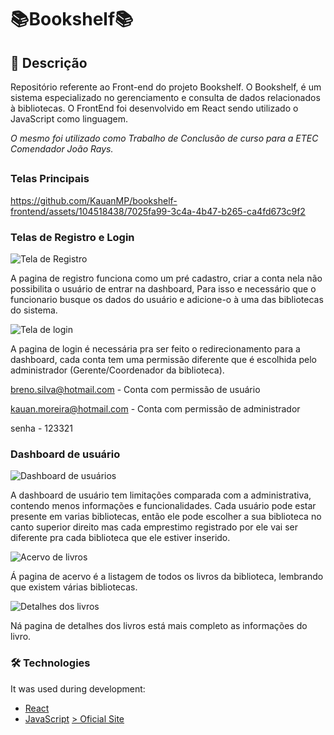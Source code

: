 # 📚Bookshelf📚
## 📖 Descrição
<p>Repositório referente ao Front-end do projeto Bookshelf. O Bookshelf, é um sistema especializado no gerenciamento e consulta de dados relacionados à bibliotecas. O FrontEnd foi desenvolvido em React sendo utilizado o JavaScript como linguagem.</p>
<p><i>O mesmo foi utilizado como Trabalho de Conclusão de curso para a ETEC Comendador João Rays.</i></p>

##

### Telas Principais


https://github.com/KauanMP/bookshelf-frontend/assets/104518438/7025fa99-3c4a-4b47-b265-ca4fd673c9f2


### Telas de Registro e Login

![Tela de Registro](https://github.com/KauanMP/bookshelf-frontend/assets/104518438/e47082fa-ef7a-4168-a3fe-2c4e1318d4fd)


A pagina de registro funciona como um pré cadastro, criar a conta nela não possibilita o usuário de entrar na dashboard, Para isso e necessário que o funcionario busque os dados do usuário e adicione-o à uma das bibliotecas do sistema.



![Tela de login](https://github.com/KauanMP/bookshelf-frontend/assets/104518438/e34b7051-e6e6-404d-92b2-6b01c4e86150)


A pagina de login é necessária pra ser feito o redirecionamento para a dashboard, cada conta tem uma permissão diferente que é escolhida pelo administrador (Gerente/Coordenador da biblioteca).

breno.silva@hotmail.com - Conta com permissão de usuário

kauan.moreira@hotmail.com - Conta com permissão de administrador

senha - 123321



### Dashboard de usuário

![Dashboard de usuários](https://github.com/KauanMP/bookshelf-frontend/assets/104518438/bcc76c97-2abd-4c4a-90cd-530f8fd7961b)


A dashboard de usuário tem limitações comparada com a administrativa, contendo menos informações e funcionalidades. Cada usuário pode estar presente em varias bibliotecas, então ele pode escolher a sua biblioteca no canto superior direito mas cada emprestimo registrado por ele vai ser diferente pra cada biblioteca que ele estiver inserido.



![Acervo de livros](https://github.com/KauanMP/bookshelf-frontend/assets/104518438/d1499d15-265e-4a9b-9ac3-542dc92b88ba)


Á pagina de acervo é a listagem de todos os livros da biblioteca, lembrando que existem várias bibliotecas.



![Detalhes dos livros](https://github.com/KauanMP/bookshelf-frontend/assets/104518438/aa09e482-66fe-4e74-9ebb-fe0836755295)


Ná pagina de detalhes dos livros está mais completo as informações do livro.

### 🛠️ Technologies

It was used during development:
- [React](https://reactjs.org/)
- [JavaScript](https://developer.mozilla.org/en-US/docs/Web/JavaScript)
<a href="bookshelf-preview.vercel.app">> Oficial Site</a>
